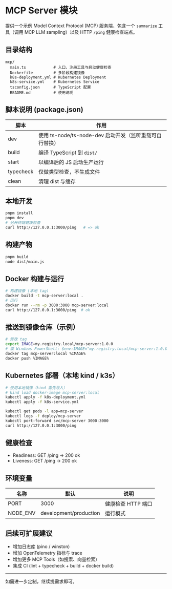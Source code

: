 # MCP Server 模块

提供一个示例 Model Context Protocol (MCP) 服务端，包含一个 `summarize` 工具（调用 MCP LLM sampling）以及 HTTP `/ping` 健康检查端点。

## 目录结构
```
mcp/
  main.ts            # 入口，注册工具与启动健康检查
  Dockerfile         # 多阶段构建镜像
  k8s-deployment.yml # Kubernetes Deployment
  k8s-service.yml    # Kubernetes Service
  tsconfig.json      # TypeScript 配置
  README.md          # 使用说明
```

## 脚本说明 (package.json)
| 脚本 | 作用 |
|------|------|
| dev | 使用 ts-node/ts-node-dev 启动开发（监听重载可自行替换） |
| build | 编译 TypeScript 到 `dist/` |
| start | 以编译后的 JS 启动生产运行 |
| typecheck | 仅做类型检查，不生成文件 |
| clean | 清理 dist 与缓存 |

## 本地开发
```bash
pnpm install
pnpm dev
# 另开终端健康检查
curl http://127.0.0.1:3000/ping   # => ok
```

## 构建产物
```bash
pnpm build
node dist/main.js
```

## Docker 构建与运行
```bash
# 构建镜像 (本地 tag)
docker build -t mcp-server:local .
# 运行
docker run --rm -p 3000:3000 mcp-server:local
curl http://127.0.0.1:3000/ping  # ok
```

## 推送到镜像仓库（示例）
```bash
# 修改 tag
export IMAGE=my.registry.local/mcp-server:1.0.0
# 或 Windows PowerShell: $env:IMAGE="my.registry.local/mcp-server:1.0.0"
docker tag mcp-server:local %IMAGE%
docker push %IMAGE%
```

## Kubernetes 部署（本地 kind / k3s）
```bash
# 使用本地镜像（kind 需先导入）
# kind load docker-image mcp-server:local
kubectl apply -f k8s-deployment.yml
kubectl apply -f k8s-service.yml

kubectl get pods -l app=mcp-server
kubectl logs -f deploy/mcp-server
kubectl port-forward svc/mcp-server 3000:3000
curl http://127.0.0.1:3000/ping
```

## 健康检查
- Readiness: GET /ping -> 200 ok
- Liveness:  GET /ping -> 200 ok

## 环境变量
| 名称 | 默认 | 说明 |
|------|------|------|
| PORT | 3000 | 健康检查 HTTP 端口 |
| NODE_ENV | development/production | 运行模式 |

## 后续可扩展建议
- 增加日志库 (pino / winston)
- 增加 OpenTelemetry 指标与 trace
- 增加更多 MCP Tools（如搜索、向量检索）
- 集成 CI (lint + typecheck + build + docker build)

---
如需进一步定制，继续提需求即可。

